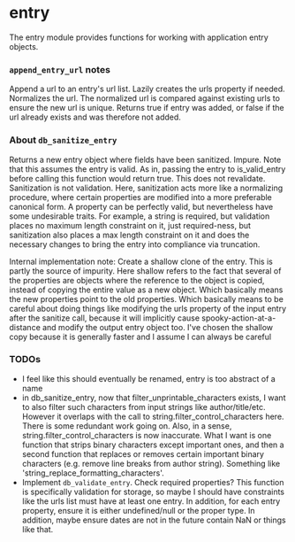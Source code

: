 # entry
The entry module provides functions for working with application entry objects.

### `append_entry_url` notes
Append a url to an entry's url list. Lazily creates the urls property if needed. Normalizes the url. The normalized url is compared against existing urls to ensure the new url is unique. Returns true if entry was added, or false if the url already exists and was therefore not added.

### About `db_sanitize_entry`
Returns a new entry object where fields have been sanitized. Impure. Note that this assumes the entry is valid. As in, passing the entry to is_valid_entry before calling this function would return true. This does not revalidate. Sanitization is not validation. Here, sanitization acts more like a normalizing procedure, where certain properties are modified into a more preferable canonical form. A property can be perfectly valid, but nevertheless have some undesirable traits. For example, a string is required, but validation places no maximum length constraint on it, just required-ness, but sanitization also places a max length constraint on it and does the necessary changes to bring the entry into compliance via truncation.

Internal implementation note:  Create a shallow clone of the entry. This is partly the source of impurity. Here shallow refers to the fact that several of the properties are objects where the reference to the object is copied, instead of copying the entire value as a new object. Which basically means the new properties point to the old properties. Which basically means to be careful about doing things like modifying the urls property of the input entry after the sanitize call, because it will implicitly cause spooky-action-at-a-distance and modify the output entry object too. I've chosen the shallow copy because it is generally faster and I assume I can always be careful

### TODOs
* I feel like this should eventually be renamed, entry is too abstract of a name
* in db_sanitize_entry, now that filter_unprintable_characters exists, I want to also filter such characters from input strings like author/title/etc. However it overlaps with the call to string.filter_control_characters here. There is some redundant work going on. Also, in a sense, string.filter_control_characters is now inaccurate. What I want is one function that strips binary characters except important ones, and then a second function that replaces or removes certain important binary characters (e.g. remove line breaks from author string). Something like 'string_replace_formatting_characters'.
* Implement `db_validate_entry`. Check required properties? This function is specifically validation for storage, so maybe I should have constraints like the urls list must have at least one entry. In addition, for each entry property, ensure it is either undefined/null or the proper type. In addition, maybe ensure dates are not in the future contain NaN or things like that.
